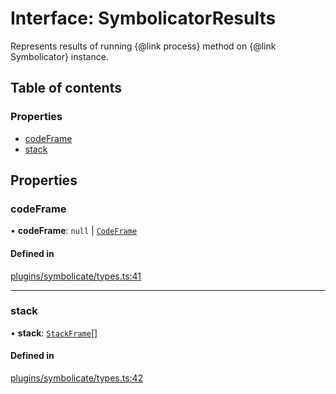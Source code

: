 # Interface: SymbolicatorResults

Represents results of running {@link process} method on {@link Symbolicator} instance.

## Table of contents

### Properties

- [codeFrame](SymbolicatorResults.md#codeframe)
- [stack](SymbolicatorResults.md#stack)

## Properties

### codeFrame

• **codeFrame**: ``null`` \| [`CodeFrame`](CodeFrame.md)

#### Defined in

[plugins/symbolicate/types.ts:41](https://github.com/callstack/repack/blob/1d9a1bb/packages/dev-server/src/plugins/symbolicate/types.ts#L41)

___

### stack

• **stack**: [`StackFrame`](StackFrame.md)[]

#### Defined in

[plugins/symbolicate/types.ts:42](https://github.com/callstack/repack/blob/1d9a1bb/packages/dev-server/src/plugins/symbolicate/types.ts#L42)
